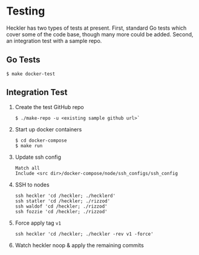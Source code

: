 # Testing

Heckler has two types of tests at present. First, standard Go tests
which cover some of the code base, though many more could be added.
Second, an integration test with a sample repo.

## Go Tests

    $ make docker-test

## Integration Test

1.  Create the test GitHub repo

        $ ./make-repo -u <existing sample github url>`

2.  Start up docker containers

        $ cd docker-compose
        $ make run

3.  Update ssh config

        Match all
        Include <src dir>/docker-compose/node/ssh_configs/ssh_config

4.  SSH to nodes

        ssh heckler 'cd /heckler; ./hecklerd'
        ssh statler 'cd /heckler; ./rizzod'
        ssh waldof 'cd /heckler; ./rizzod'
        ssh fozzie 'cd /heckler; ./rizzod'

5.  Force apply tag `v1`

        ssh heckler 'cd /heckler; ./heckler -rev v1 -force'

6.  Watch heckler noop & apply the remaining commits
